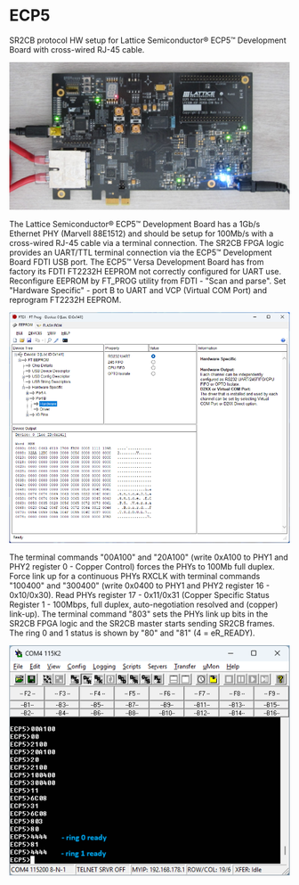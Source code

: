 # ECP5
<p>SR2CB protocol HW setup for Lattice Semiconductor&reg; ECP5&#8482; Development Board with cross-wired RJ-45 cable.</p>

<img src="ecp5_100Mb_wired.jpg" width=800>

<p>The Lattice Semiconductor&reg; ECP5&#8482; Development Board has a 1Gb/s Ethernet PHY (Marvell 88E1512) and should be setup for 100Mb/s with a cross-wired RJ-45 cable via a terminal connection. The SR2CB FPGA logic provides an UART/TTL terminal connection via the ECP5&#8482; Development Board FDTI USB port. The ECP5&#8482; Versa Development Board has from factory its FDTI FT2232H EEPROM not correctly configured for UART use. Reconfigure EEPROM by FT_PROG utility from FDTI - "Scan and parse". Set "Hardware Specific" - port B to UART and VCP (Virtual COM Port) and reprogram FT2232H EEPROM.</p>

<img src="FT2232H_ecp5versa_fix.png" width=800>

<p>The terminal commands "00A100" and "20A100" (write 0xA100 to PHY1 and PHY2 register 0 - Copper Control) forces the PHYs to 100Mb full duplex. Force link up for a continuous PHYs RXCLK with terminal commands "100400" and "300400" (write 0x0400 to PHY1 and PHY2 register 16 - 0x10/0x30). Read PHYs register 17 - 0x11/0x31 (Copper Specific Status Register 1 - 100Mbps, full duplex, auto-negotiation resolved and (copper) link-up). The terminal command "803" sets the PHYs link up bits in the SR2CB FPGA logic and the SR2CB master starts sending SR2CB frames. The ring 0 and 1 status is shown by "80" and "81" (4 = eR_READY).</p>

<img src="ecp5_100Mb_terminal.png" width=600>
